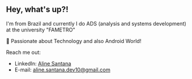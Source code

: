 ## Hey, what's up?! 

I'm from Brazil and currently I do ADS (analysis and systems development) at the university "FAMETRO"
<p>🌟 Passionate about Technology and also Android World!</p>


Reach me out:
* LinkedIn: [Aline Santana](https://www.linkedin.com/in/aline-sousa-santana-131535256/)
* E-mail: aline.santana.dev10@gmail.com
